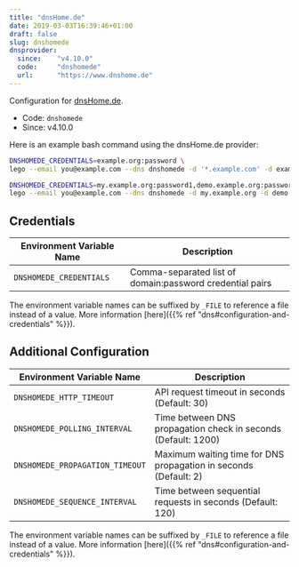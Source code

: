 ```yaml
---
title: "dnsHome.de"
date: 2019-03-03T16:39:46+01:00
draft: false
slug: dnshomede
dnsprovider:
  since:    "v4.10.0"
  code:     "dnshomede"
  url:      "https://www.dnshome.de"
---
```


<!-- THIS DOCUMENTATION IS AUTO-GENERATED. PLEASE DO NOT EDIT. -->
<!-- providers/dns/dnshomede/dnshomede.toml -->
<!-- THIS DOCUMENTATION IS AUTO-GENERATED. PLEASE DO NOT EDIT. -->


Configuration for [dnsHome.de](https://www.dnshome.de).


<!--more-->

- Code: `dnshomede`
- Since: v4.10.0


Here is an example bash command using the dnsHome.de provider:

```bash
DNSHOMEDE_CREDENTIALS=example.org:password \
lego --email you@example.com --dns dnshomede -d '*.example.com' -d example.com run

DNSHOMEDE_CREDENTIALS=my.example.org:password1,demo.example.org:password2 \
lego --email you@example.com --dns dnshomede -d my.example.org -d demo.example.org
```




## Credentials

| Environment Variable Name | Description |
|-----------------------|-------------|
| `DNSHOMEDE_CREDENTIALS` | Comma-separated list of domain:password credential pairs |

The environment variable names can be suffixed by `_FILE` to reference a file instead of a value.
More information [here]({{% ref "dns#configuration-and-credentials" %}}).


## Additional Configuration

| Environment Variable Name | Description |
|--------------------------------|-------------|
| `DNSHOMEDE_HTTP_TIMEOUT` | API request timeout in seconds (Default: 30) |
| `DNSHOMEDE_POLLING_INTERVAL` | Time between DNS propagation check in seconds (Default: 1200) |
| `DNSHOMEDE_PROPAGATION_TIMEOUT` | Maximum waiting time for DNS propagation in seconds (Default: 2) |
| `DNSHOMEDE_SEQUENCE_INTERVAL` | Time between sequential requests in seconds (Default: 120) |

The environment variable names can be suffixed by `_FILE` to reference a file instead of a value.
More information [here]({{% ref "dns#configuration-and-credentials" %}}).





<!-- THIS DOCUMENTATION IS AUTO-GENERATED. PLEASE DO NOT EDIT. -->
<!-- providers/dns/dnshomede/dnshomede.toml -->
<!-- THIS DOCUMENTATION IS AUTO-GENERATED. PLEASE DO NOT EDIT. -->
